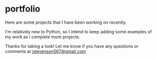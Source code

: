 # portfolio

Here are some projects that I have been working on recently. 

I'm relatively new to Python, so I intend to keep adding some examples of my work as I complete more projects.

Thanks for taking a look! Let me know if you have any questions or comments at jstevenson567@gmail.com
